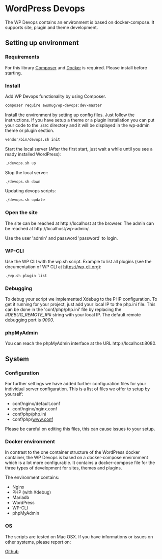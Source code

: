 # WordPress Devops

The WP Devops contains an environment is based on docker-compose. It supports site, plugin and theme development.

## Setting up environment

### Requirements

For this library [Composer](https://getcomposer.org/download/) and [Docker](https://www.docker.com/) is required. Please 
install before starting.

### Install

Add WP Devops functionality by using Composer. 

```bash
composer require awsmug/wp-devops:dev-master
```

Install the environment by setting up config files. Just follow the instructions. If you have setup a theme or a plugin
installation you can put your code to the ./src directory and it will be displayed in the wp-admin theme or plugin 
section.

```bash
vendor/bin/devops.sh init
```

Start the local server (After the first start, just wait a while until you see a ready installed WordPress):

```bash
./devops.sh up
```

Stop the local server:

```bash
./devops.sh down
```

Updating devops scripts:

```bash
./devops.sh update
```

### Open the site

The site can be reached at http://localhost at the browser. The admin can be reached at http://localhost/wp-admin/.

Use the user 'admin' and password 'password' to login.

### WP-CLI

Use the WP CLI with the wp.sh script. Example to list all plugins (see the documentation of WP CLI at https://wp-cli.org):

```bash
./wp.sh plugin list
```

### Debugging

To debug your script we implemented Xdebug to the PHP configuration. To get it running for your project, just add your 
local IP to the php.ini file. This can be done in the 'conf/php/php.ini' file by replacing the *#DEBUG_REMOTE_IP#* 
string with your local IP. The default remote debugging port is *9000*.

### phpMyAdmin

You can reach the phpMyAdmin interface at the URL http://localhost:8080.

## System

### Configuration

For further settings we have added further configuration files for your individual server configuration. This is a list
of files we offer to setup by yourself:

- conf/nginx/default.conf
- conf/nginx/nginx.conf
- conf/php/php.ini
- conf/php/www.conf

Please be careful on editing this files, this can cause issues to your setup.

### Docker environment

In contrast to the one container structure of the WordPress docker container, the WP Devops is based on a docker-compose 
environment which is a lot more configurable. It contains a docker-compose file for the three types of development for 
sites, themes and plugins. 

The environment contains:

* Nginx
* PHP (with Xdebug)
* Mariadb
* WordPress
* WP-CLI
* phpMyAdmin

### OS

The scripts are tested on Mac OSX. If you have informations or issues on other systems, please report on:
 
[Github](https://github.com/awsmug/wp-devops/issues)
